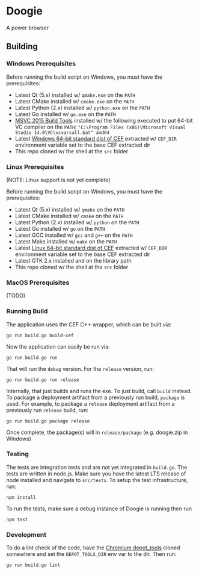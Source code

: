 
# Doogie

A power browser

## Building

### Windows Prerequisites

Before running the build script on Windows, you must have the prerequisites:

* Latest Qt (5.x) installed w/ `qmake.exe` on the `PATH`
* Latest CMake installed w/ `cmake.exe` on the `PATH`
* Latest Python (2.x) installed w/ `python.exe` on the `PATH`
* Latest Go installed w/ `go.exe` on the `PATH`
* [MSVC 2015 Build Tools](http://landinghub.visualstudio.com/visual-cpp-build-tools) installed w/ the following
  executed to put 64-bit VC compiler on the `PATH`:
  `"C:\Program Files (x86)\Microsoft Visual Studio 14.0\VC\vcvarsall.bat" amd64`
* Latest [Windows 64-bit standard dist of CEF](http://opensource.spotify.com/cefbuilds/index.html#windows64_builds)
  extracted w/ `CEF_DIR` environment variable set to the base CEF extracted dir
* This repo cloned w/ the shell at the `src` folder

### Linux Prerequisites

(NOTE: Linux support is not yet complete)

Before running the build script on Windows, you must have the prerequisites:

* Latest Qt (5.x) installed w/ `qmake` on the `PATH`
* Latest CMake installed w/ `cmake` on the `PATH`
* Latest Python (2.x) installed w/ `python` on the `PATH`
* Latest Go installed w/ `go` on the `PATH`
* Latest GCC installed w/ `gcc` and `g++` on the `PATH`
* Latest Make installed w/ `make` on the `PATH`
* Latest [Linux 64-bit standard dist of CEF](http://opensource.spotify.com/cefbuilds/index.html#linux64_builds)
  extracted w/ `CEF_DIR` environment variable set to the base CEF extracted dir
* Latest GTK 2.x installed and on the library path
* This repo cloned w/ the shell at the `src` folder

### MacOS Prerequisites

(TODO)

### Running Build

The application uses the CEF C++ wrapper, which can be built via:

    go run build.go build-cef

Now the application can easily be run via:

    go run build.go run

That will run the `debug` version. For the `release` version, run:

    go run build.go run release

Internally, that just builds and runs the exe. To just build, call `build` instead. To package a deployment artifact
from a previously run build, `package` is used. For example, to package a `release` deployment artifact from a
previously run `release` build, run:

    go run build.go package release

Once complete, the package(s) will in `release/package` (e.g. doogie.zip in Windows)

### Testing

The tests are integration tests and are not yet integrated in `build.go`. The tests are written in node.js. Make sure
you have the latest LTS release of node installed and navigate to `src/tests`. To setup the test infrastructure, run:

    npm install

To run the tests, make sure a debug instance of Doogie is running then run

    npm test

### Development

To do a lint check of the code, have the
[Chromium depot_tools](https://chromium.googlesource.com/chromium/tools/depot_tools.git) cloned somewhere and set the
`DEPOT_TOOLS_DIR` env var to the dir. Then run:

    go run build.go lint
